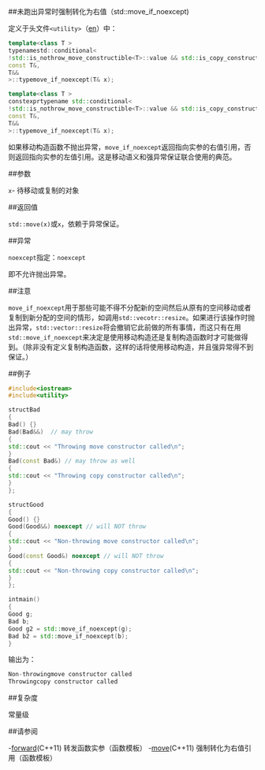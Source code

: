 ##未跑出异常时强制转化为右值（std::move_if_noexcept)

定义于头文件`<utility>`（[en](http://en.cppreference.com/w/cpp/header/utility)）中：

```C++
template<class T >
typenamestd::conditional<
!std::is_nothrow_move_constructible<T>::value && std::is_copy_constructible<T>::value,
const T&,
T&&
>::typemove_if_noexcept(T& x);                                                                (C++11 - C++14)
```

```C++
template<class T >
constexprtypename std::conditional<
!std::is_nothrow_move_constructible<T>::value && std::is_copy_constructible<T>::value,
const T&,
T&&
>::typemove_if_noexcept(T& x);                                                                (C++14 - )
```

如果移动构造函数不抛出异常，`move_if_noexcept`返回指向实参的右值引用，否则返回指向实参的左值引用。这是移动语义和强异常保证联合使用的典范。

##参数

`x`- 待移动或复制的对象

##返回值

`std::move(x)`或`x`，依赖于异常保证。

##异常

`noexcept`指定：`noexcept`

即不允许抛出异常。

##注意

`move_if_noexcept`用于那些可能不得不分配新的空间然后从原有的空间移动或者复制到新分配的空间的情形，如调用`std::vecotr::resize`。如果进行该操作时抛出异常，`std::vector::resize`将会撤销它此前做的所有事情，而这只有在用`std::move_if_noexcept`来决定是使用移动构造还是复制构造函数时才可能做得到。（除非没有定义复制构造函数，这样的话将使用移动构造，并且强异常得不到保证。）

##例子

```C++
#include<iostream>
#include<utility>

structBad
{
Bad() {}
Bad(Bad&&)  // may throw
{
std::cout << "Throwing move constructor called\n";
}
Bad(const Bad&) // may throw as well
{
std::cout << "Throwing copy constructor called\n";
}
};

structGood
{
Good() {}
Good(Good&&) noexcept // will NOT throw
{
std::cout << "Non-throwing move constructor called\n";
}
Good(const Good&) noexcept // will NOT throw
{
std::cout << "Non-throwing copy constructor called\n";
}
};

intmain()
{
Good g;
Bad b;
Good g2 = std::move_if_noexcept(g);
Bad b2 = std::move_if_noexcept(b);
}
```

输出为：

```C++
Non-throwingmove constructor called
Throwingcopy constructor called
```

##复杂度

常量级

##请参阅

-[forward](forward.md)(C++11)                      转发函数实参（函数模板）
-[move](move.md)(C++11)                            强制转化为右值引用（函数模板）
